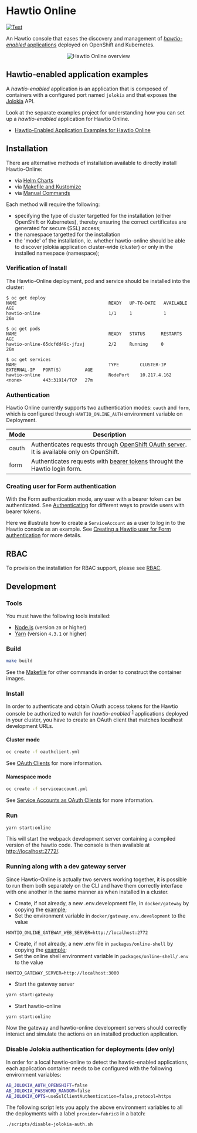 # Hawtio Online

[![Test](https://github.com/hawtio/hawtio-online/actions/workflows/test.yml/badge.svg)](https://github.com/hawtio/hawtio-online/actions/workflows/test.yml)

An Hawtio console that eases the discovery and management of [_hawtio-enabled_ applications](#hawtio-enabled-application-examples) deployed on OpenShift and Kubernetes.

<p align="center">
  <img align="center" src="docs/overview.gif" alt="Hawtio Online overview">
</p>

## Hawtio-enabled application examples

A _hawtio-enabled_ application is an application that is composed of containers with a configured port named `jolokia` and that exposes the [Jolokia](https://jolokia.org) API.

Look at the separate examples project for understanding how you can set up a _hawtio-enabled_ application for Hawtio Online.

- [Hawtio-Enabled Application Examples for Hawtio Online](https://github.com/hawtio/hawtio-online-examples)

## Installation

There are alternative methods of installation available to directly install Hawtio-Online:

* via [Helm Charts](docs/install/helm-charts.md)
* via [Makefile and Kustomize](docs/install/kustomize.md)
* via [Manual Commands](docs/install/manual.md)

Each method will require the following:

* specifying the type of cluster targetted for the installation (either OpenShift or Kubernetes), thereby ensuring the correct certificates are generated for secure (SSL) access;
* the namespace targetted for the installation
* the 'mode' of the installation, ie. whether hawtio-online should be able to discover jolokia application cluster-wide (cluster) or only in the installed namespace (namespace);

### Verification of Install

The Hawtio-Online deployment, pod and service should be installed into the cluster:
```
$ oc get deploy
NAME                                   READY   UP-TO-DATE   AVAILABLE   AGE
hawtio-online                          1/1     1            1           26m

$ oc get pods
NAME                                   READY   STATUS      RESTARTS        AGE
hawtio-online-65dcfdd49c-jfzvj         2/2     Running     0              26m

$ oc get services
NAME                                   TYPE        CLUSTER-IP     EXTERNAL-IP   PORT(S)         AGE
hawtio-online                          NodePort    10.217.4.162   <none>        443:31914/TCP   27m
```

### Authentication

Hawtio Online currently supports two authentication modes: `oauth` and `form`, which is configured through `HAWTIO_ONLINE_AUTH` environment variable on Deployment.

| Mode | Description |
| ---- | ----------- |
| oauth | Authenticates requests through [OpenShift OAuth server](https://docs.openshift.com/container-platform/4.9/authentication/understanding-authentication.html). It is available only on OpenShift. |
| form | Authenticates requests with [bearer tokens](https://kubernetes.io/docs/reference/access-authn-authz/authentication/) throught the Hawtio login form. |

### Creating user for Form authentication

With the Form authentication mode, any user with a bearer token can be authenticated. See [Authenticating](https://kubernetes.io/docs/reference/access-authn-authz/authentication/) for different ways to provide users with bearer tokens.

Here we illustrate how to create a `ServiceAccount` as a user to log in to the Hawtio console as an example. See [Creating a Hawtio user for Form authentication](docs/create-user.md) for more details.

## RBAC

To provision the installation for RBAC support, please see [RBAC](docs/rbac.md).

## Development

### Tools

You must have the following tools installed:

- [Node.js](http://nodejs.org) (version `20` or higher)
- [Yarn](https://yarnpkg.com) (version `4.3.1` or higher)

### Build

```sh
make build
```

See the [Makefile](Makefile) for other commands in order to construct the container images.

### Install

In order to authenticate and obtain OAuth access tokens for the Hawtio console be authorized to watch for _hawtio-enabled_ <sup>[1](#f1)</sup> applications deployed in your cluster, you have to create an OAuth client that matches localhost development URLs.

#### Cluster mode

```sh
oc create -f oauthclient.yml
```

See [OAuth Clients](https://docs.openshift.com/container-platform/latest/authentication/configuring-oauth-clients.html#oauth-default-clients_configuring-oauth-clients) for more information.

#### Namespace mode

```sh
oc create -f serviceaccount.yml
```

See [Service Accounts as OAuth Clients](https://docs.openshift.com/container-platform/latest/authentication/using-service-accounts-as-oauth-client.html) for more information.

### Run

```sh
yarn start:online
```

This will start the webpack development server containing a compiled version of the hawtio code.
The console is then available at <http://localhost:2772/>.

### Running along with a dev gateway server

Since Hawtio-Online is actually two servers working together, it is possible to run them both
separately on the CLI and have them correctly interface with one another in the same manner as
when installed in a cluster.

* Create, if not already, a new .env.development file, in `docker/gateway` by copying the [example](docker/gateway/env.development.defaults);
* Set the environment variable in `docker/gateway.env.development` to the value
```
HAWTIO_ONLINE_GATEWAY_WEB_SERVER=http://localhost:2772
```
* Create, if not already, a new .env file in `packages/online-shell` by copying the [example](packages/online-shell/.env.defaults);
* Set the online shell environment variable in `packages/online-shell/.env` to the value
```
HAWTIO_GATEWAY_SERVER=http://localhost:3000
```
* Start the gateway server
```sh
yarn start:gateway
```
* Start hawtio-online
```sh
yarn start:online
```

Now the gateway and hawtio-online development servers should correctly interact and simulate
the actions on an installed production application.

### Disable Jolokia authentication for deployments (dev only)

In order for a local hawtio-online to detect the hawtio-enabled applications, each application container needs to be configured with the following environment variables:

```sh
AB_JOLOKIA_AUTH_OPENSHIFT=false
AB_JOLOKIA_PASSWORD_RANDOM=false
AB_JOLOKIA_OPTS=useSslClientAuthentication=false,protocol=https
```

The following script lets you apply the above environment variables to all the deployments with a label `provider=fabric8` in a batch:

```sh
./scripts/disable-jolokia-auth.sh
```
